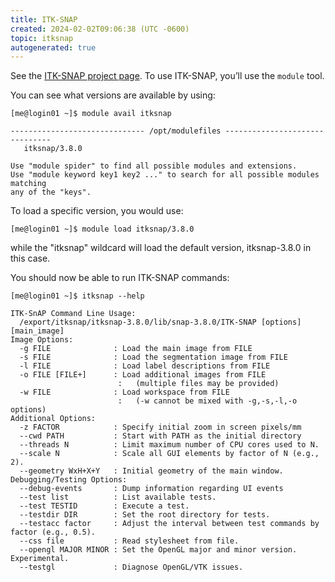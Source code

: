 ```yaml
---
title: ITK-SNAP
created: 2024-02-02T09:06:38 (UTC -0600)
topic: itksnap
autogenerated: true
---
```

<!-- This file was automatically generated. To edit, modify software_packages.yml . -->
See the [ITK-SNAP project page](http://www.itksnap.org/pmwiki/pmwiki.php?n=Main.HomePage). To use ITK-SNAP, you’ll use the `module` tool.

You can see what versions are available by using:
```
[me@login01 ~]$ module avail itksnap

------------------------------ /opt/modulefiles -------------------------------
   itksnap/3.8.0

Use "module spider" to find all possible modules and extensions.
Use "module keyword key1 key2 ..." to search for all possible modules matching
any of the "keys".
```

To load a specific version, you would use:
```
[me@login01 ~]$ module load itksnap/3.8.0
```

while the "itksnap" wildcard will load the default version, itksnap-3.8.0 in this case.

You should now be able to run ITK-SNAP commands:
```
[me@login01 ~]$ itksnap --help
```
```
ITK-SnAP Command Line Usage:
  /export/itksnap/itksnap-3.8.0/lib/snap-3.8.0/ITK-SNAP [options] [main_image]
Image Options:
  -g FILE              : Load the main image from FILE
  -s FILE              : Load the segmentation image from FILE
  -l FILE              : Load label descriptions from FILE
  -o FILE [FILE+]      : Load additional images from FILE
                        :   (multiple files may be provided)
  -w FILE              : Load workspace from FILE
                        :   (-w cannot be mixed with -g,-s,-l,-o options)
Additional Options:
  -z FACTOR            : Specify initial zoom in screen pixels/mm
  --cwd PATH           : Start with PATH as the initial directory
  --threads N          : Limit maximum number of CPU cores used to N.
  --scale N            : Scale all GUI elements by factor of N (e.g., 2).
  --geometry WxH+X+Y   : Initial geometry of the main window.
Debugging/Testing Options:
  --debug-events       : Dump information regarding UI events
  --test list          : List available tests.
  --test TESTID        : Execute a test.
  --testdir DIR        : Set the root directory for tests.
  --testacc factor     : Adjust the interval between test commands by factor (e.g., 0.5).
  --css file           : Read stylesheet from file.
  --opengl MAJOR MINOR : Set the OpenGL major and minor version. Experimental.
  --testgl             : Diagnose OpenGL/VTK issues.    
```
